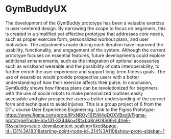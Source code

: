 # GymBuddyUX

The development of the GymBuddy prototype has been a valuable exercise in user-centered design. By narrowing the scope to focus on beginners, this is created in a simplified
yet effective prototype that addresses core needs, such as proper exercise form, personalized workout plans, and user motivation. The adjustments made during each iteration have improved the usability, functionality, and engagement of the system. Although the current prototype focuses on essential features, future developments could explore additional enhancements, such as the integration of optional accessories such as wristband wearable and the possibility of data interoperability, to further enrich the user experience and support long-term fitness goals. The use of wearables would
provide prospective users with a better understanding of how their exercise affects their pulse. In conclusion, GymBuddy shows how fitness plans can be revolutionized for beginners with the use of social robots to make personalized routines easily accessible and give prospective users a better understanding of the correct form and techniques to avoid injuries. This is a group project of 6 from the DTU course User Experience Engineering.
Link to the Figma Prototype: https://www.figma.com/proto/IPxNROy1615W4gDOXVBxo9/Figma-prototype?node-id=131-3344&p=f&t=bq8nHz9S66yL4heE-0&scaling=scale-down&content-scaling=fixed&page-id=131%3A1831&starting-point-node-id=214%3A110&show-proto-sidebar=1
